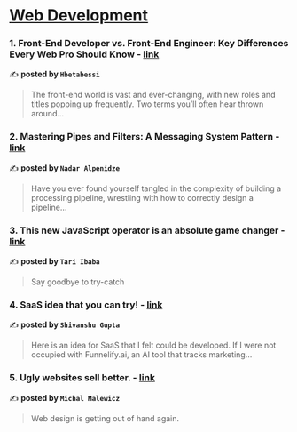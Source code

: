 
<h1><a href=https://medium.com/tag/web-development/recommended target="_blank" rel="noopener noreferrer">Web Development</a></h1>
<h3>1. Front-End Developer vs. Front-End Engineer: Key Differences Every Web Pro Should Know - <a href="https://medium.com/@hbetabessi/front-end-developer-vs-front-end-engineer-key-differences-every-web-pro-should-know-349e24b5eaa8" target="_blank" rel="noopener noreferrer">link</a></h3>

✍️ **posted by `Hbetabessi`**

<blockquote>The front-end world is vast and ever-changing, with new roles and titles popping up frequently. Two terms you’ll often hear thrown around…</blockquote>

<h3>2. Mastering Pipes and Filters: A Messaging System Pattern - <a href="https://medium.com/@nadaralp16/mastering-pipes-and-filters-a-messaging-system-pattern-adcfe7ec1c83" target="_blank" rel="noopener noreferrer">link</a></h3>

✍️ **posted by `Nadar Alpenidze`**

<blockquote>Have you ever found yourself tangled in the complexity of building a processing pipeline, wrestling with how to correctly design a pipeline…</blockquote>

<h3>3. This new JavaScript operator is an absolute game changer - <a href="https://medium.com/coding-beauty/new-javascript-operator-1e60dea05654" target="_blank" rel="noopener noreferrer">link</a></h3>

✍️ **posted by `Tari Ibaba`**

<blockquote>Say goodbye to try-catch</blockquote>

<h3>4. SaaS idea that you can try! - <a href="https://medium.com/@shivanshudev/saas-idea-that-you-can-try-4a07276eaaf4" target="_blank" rel="noopener noreferrer">link</a></h3>

✍️ **posted by `Shivanshu Gupta`**

<blockquote>Here is an idea for SaaS that I felt could be developed. If I were not occupied with Funnelify.ai, an AI tool that tracks marketing…</blockquote>

<h3>5. Ugly websites sell better. - <a href="https://medium.com/@michalmalewicz/ugly-websites-sell-better-0b0354ebff10" target="_blank" rel="noopener noreferrer">link</a></h3>

✍️ **posted by `Michal Malewicz`**

<blockquote>Web design is getting out of hand again.</blockquote>

